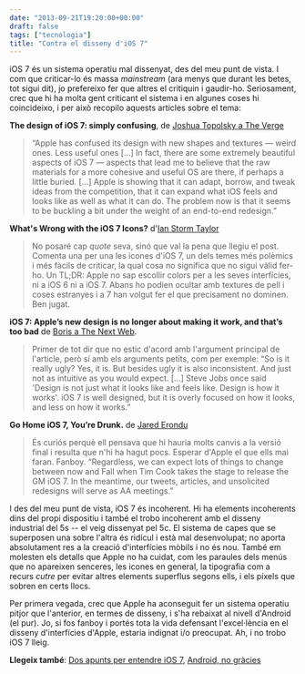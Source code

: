 ```yaml
---
date: "2013-09-21T19:20:00+00:00"
draft: false
tags: ["tecnologia"]
title: "Contra el disseny d'iOS 7"
---
```

iOS 7 és un sistema operatiu mal dissenyat, des del meu punt de vista. I com que criticar-lo és massa *mainstream* (ara menys que durant les betes, tot sigui dit), jo prefereixo fer que altres el critiquin i gaudir-ho. Seriosament, crec que hi ha molta gent criticant el sistema i en algunes coses hi coincideixo, i per això recopilo aquests articles sobre el tema:

**The design of iOS 7: simply confusing**, de [Joshua Topolsky a The Verge](http://www.theverge.com/apple/2013/6/10/4416726/the-design-of-ios-7-simply-confusing)

 > “Apple has confused its design with new shapes and textures — weird ones. Less useful ones [...] In fact, there are some extremely beautiful aspects of iOS 7 — aspects that lead me to believe that the raw materials for a more cohesive and useful OS are there, if perhaps a little buried. [...] Apple is showing that it can adapt, borrow, and tweak ideas from the competition, that it can expand what iOS feels and looks like as well as what it can do. The problem now is that it seems to be buckling a bit under the weight of an end-to-end redesign.”

**What's Wrong with the iOS 7 Icons?** d'[Ian Storm Taylor](http://ianstormtaylor.com/whats-wrong-with-the-ios-7-icons/)

 > No posaré cap *quote* seva, sinó que val la pena que llegiu el post. Comenta una per una les icones d'iOS 7, un dels temes més polèmics i més fàcils de criticar, la qual cosa no significa que no sigui vàlid fer-ho. Un TL;DR: Apple no sap escollir colors per a les seves interfícies, ni a iOS 6 ni a iOS 7. Abans ho podien ocultar amb textures de pell i coses estranyes i a 7 han volgut fer el que precisament no dominen. Ben jugat.

**iOS 7: Apple’s new design is no longer about making it work, and that’s too bad** de [Boris a The Next Web](http://thenextweb.com/apple/2013/06/25/ios-7-apples-new-design-is-no-longer-about-making-it-work-and-thats-too-bad/).

 > Primer de tot dir que no estic d'acord amb l'argument principal de l'article, però sí amb els arguments petits, com per exemple: “So is it really ugly? Yes, it is. But besides ugly it is also inconsistent. And just not as intuitive as you would expect. [...] Steve Jobs once said 'Design is not just what it looks like and feels like. Design is how it works'. iOS 7 is well designed, but it is overly focused on how it looks, and less on how it works.”

**Go Home iOS 7, You’re Drunk.** de [Jared Erondu](http://blog.jarederondu.com/go-home-ios-7-youre-drunk)

 > És curiós perquè ell pensava que hi hauria molts canvis a la versió final i resulta que n'hi ha hagut pocs. Esperar d'Apple el que ells mai faran. Fanboy. “Regardless, we can expect lots of things to change between now and Fall when Tim Cook takes the stage to release the GM iOS 7. In the meantime, our tweets, articles, and unsolicited redesigns will serve as AA meetings.”

I des del meu punt de vista, iOS 7 és incoherent. Hi ha elements incoherents dins del propi dispositiu i també el trobo incoherent amb el disseny industrial del 5s -- el veig dissenyat pel 5c. El sistema de capes que se superposen una sobre l'altra és ridícul i està mal desenvolupat; no aporta absolutament res a la creació d'interfícies mòbils i no és nou. També em molesten els detalls que Apple no ha cuidat, com les paraules dels menús que no apareixen senceres, les icones en general, la tipografia com a recurs *cutre* per evitar altres elements superflus segons ells, i els píxels que sobren en certs llocs. 

Per primera vegada, crec que Apple ha aconseguit fer un sistema operatiu pitjor que l'anterior, en termes de disseny, i s'ha rebaixat al nivell d'Android (el pur). Jo, si fos fanboy i portés tota la vida defensant l'excel·lència en el disseny d'interfícies d'Apple, estaria indignat i/o preocupat. Ah, i no trobo iOS 7 lleig.

**Llegeix també**: [Dos apunts per entendre iOS 7](http://enricllonch.com/post/54335183742/dos-apunts-per-entendre-ios-7), [Android, no gràcies](http://enricllonch.com/post/54944184944/android-no-gracies)
